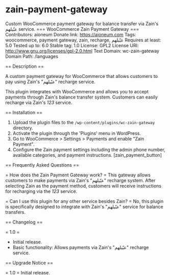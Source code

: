 # zain-payment-gateway
Custom WooCommerce payment gateway for balance transfer via Zain's عبّيلهم service.
=== WooCommerce Zain Payment Gateway ===
Contributors: aioneum
Donate link: https://aioneum.com
Tags: woocommerce, payment gateway, zain, recharge, عبّيلهم
Requires at least: 5.0
Tested up to: 6.0
Stable tag: 1.0
License: GPL2
License URI: http://www.gnu.org/licenses/gpl-2.0.html
Text Domain: wc-zain-gateway
Domain Path: /languages

== Description ==

A custom payment gateway for WooCommerce that allows customers to pay using Zain's "عبّيلهم" recharge service.

This plugin integrates with WooCommerce and allows you to accept payments through Zain's balance transfer system. Customers can easily recharge via Zain's *123* service.

== Installation ==

1. Upload the plugin files to the `/wp-content/plugins/wc-zain-gateway` directory.
2. Activate the plugin through the 'Plugins' menu in WordPress.
3. Go to WooCommerce > Settings > Payments and enable "Zain Payment".
4. Configure the Zain payment settings including the admin phone number, available categories, and payment instructions.
[zain_payment_button]

== Frequently Asked Questions ==

= How does the Zain Payment Gateway work? =
This gateway allows customers to make payments via Zain's "عبّيلهم" recharge system. After selecting Zain as the payment method, customers will receive instructions for recharging via the *123* service.

= Can I use this plugin for any other service besides Zain? =
No, this plugin is specifically designed to integrate with Zain's "عبّيلهم" service for balance transfers.

== Changelog ==

= 1.0 =
* Initial release.
* Basic functionality: Allows payments via Zain's "عبّيلهم" recharge service.

== Upgrade Notice ==

= 1.0 =
Initial release.
